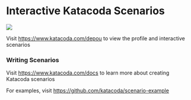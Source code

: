# Interactive Katacoda Scenarios

[![](http://shields.katacoda.com/katacoda/depou/count.svg)](https://www.katacoda.com/depou "Get your profile on Katacoda.com")

Visit https://www.katacoda.com/depou to view the profile and interactive scenarios

### Writing Scenarios
Visit https://www.katacoda.com/docs to learn more about creating Katacoda scenarios

For examples, visit https://github.com/katacoda/scenario-example
